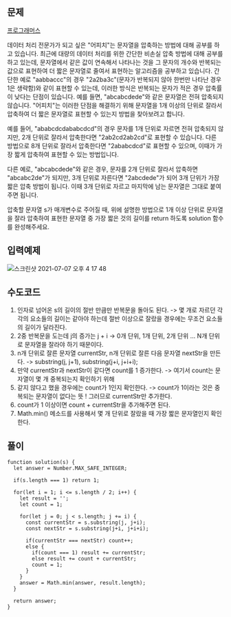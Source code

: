 ## 문제

[프로그래머스](https://programmers.co.kr/learn/courses/30/lessons/60057)

데이터 처리 전문가가 되고 싶은 "어피치"는 문자열을 압축하는 방법에 대해 공부를 하고 있습니다. 최근에 대량의 데이터 처리를 위한 간단한 비손실 압축 방법에 대해 공부를 하고 있는데, 문자열에서 같은 값이 연속해서 나타나는 것을 그 문자의 개수와 반복되는 값으로 표현하여 더 짧은 문자열로 줄여서 표현하는 알고리즘을 공부하고 있습니다.
간단한 예로 "aabbaccc"의 경우 "2a2ba3c"(문자가 반복되지 않아 한번만 나타난 경우 1은 생략함)와 같이 표현할 수 있는데, 이러한 방식은 반복되는 문자가 적은 경우 압축률이 낮다는 단점이 있습니다. 예를 들면, "abcabcdede"와 같은 문자열은 전혀 압축되지 않습니다. "어피치"는 이러한 단점을 해결하기 위해 문자열을 1개 이상의 단위로 잘라서 압축하여 더 짧은 문자열로 표현할 수 있는지 방법을 찾아보려고 합니다.

예를 들어, "ababcdcdababcdcd"의 경우 문자를 1개 단위로 자르면 전혀 압축되지 않지만, 2개 단위로 잘라서 압축한다면 "2ab2cd2ab2cd"로 표현할 수 있습니다. 다른 방법으로 8개 단위로 잘라서 압축한다면 "2ababcdcd"로 표현할 수 있으며, 이때가 가장 짧게 압축하여 표현할 수 있는 방법입니다.

다른 예로, "abcabcdede"와 같은 경우, 문자를 2개 단위로 잘라서 압축하면 "abcabc2de"가 되지만, 3개 단위로 자른다면 "2abcdede"가 되어 3개 단위가 가장 짧은 압축 방법이 됩니다. 이때 3개 단위로 자르고 마지막에 남는 문자열은 그대로 붙여주면 됩니다.

압축할 문자열 s가 매개변수로 주어질 때, 위에 설명한 방법으로 1개 이상 단위로 문자열을 잘라 압축하여 표현한 문자열 중 가장 짧은 것의 길이를 return 하도록 solution 함수를 완성해주세요.

## 입력예제

![스크린샷 2021-07-07 오후 4 17 48](https://user-images.githubusercontent.com/72539723/124716282-dfc30b00-df3e-11eb-8d69-ba73c092e278.png)

## 수도코드

1. 인자로 넘어온 s의 길이의 절반 만큼만 반복문을 돌아도 된다. -> 몇 개로 자르던 각각의 요소들의 길이는 같아야 하는데 절반 이상으로 잘랐을 경우에는 무조건 요소들의 길이가 달라진다.
2. 2중 반복문을 도는데 j의 증가는 j + i -> 0개 단위, 1개 단위, 2개 단위 ... N개 단위로 문자열을 잘라야 하기 때문이다.
3. n개 단위로 잘른 문자열 currentStr, n개 단위로 잘른 다음 문자열 nextStr을 만든다. -> substring(j, j+1), substring(j+i, j+i+i);
4. 만약 currentStr과 nextStr이 같다면 count를 1 증가한다. -> 여기서 count는 문자열이 몇 개 중복되는지 확인하기 위해
5. 같지 않다고 했을 경우에는 count가 1인지 확인한다. -> count가 1이라는 것은 중복되는 문자열이 없다는 뜻 ! 그러므로 currentStr만 추가한다.
6. count가 1 이상이면 count + currentStr을 추가해주면 된다.
7. Math.min() 메소드를 사용해서 몇 개 단위로 잘랐을 때 가장 짧은 문자열인지 확인한다.

## 풀이

```
function solution(s) {
  let answer = Number.MAX_SAFE_INTEGER;

  if(s.length === 1) return 1;

  for(let i = 1; i <= s.length / 2; i++) {
    let result = '';
    let count = 1;

    for(let j = 0; j < s.length; j += i) {
      const currentStr = s.substring(j, j+i);
      const nextStr = s.substring(j+i, j+i+i);

      if(currentStr === nextStr) count++;
      else {
        if(count === 1) result += currentStr;
        else result += count + currentStr;
        count = 1;
      }
    }
    answer = Math.min(answer, result.length);
  }

  return answer;
}
```
